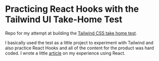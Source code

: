 # Practicing React Hooks with the Tailwind UI Take-Home Test

Repo for my attempt at building the [Tailwind CSS take home test](https://github.com/adamwathan/tailwind-take-home-project).

I basically used the test as a little project to experiment with Tailwind and also practice React Hooks and all of the content for the product was hard coded. I wrote a little [article](https://medium.com/@peter_aiello/practicing-react-hooks-using-the-tailwindcss-ui-take-home-test-89ce27ef34c9) on my experience using React. 
